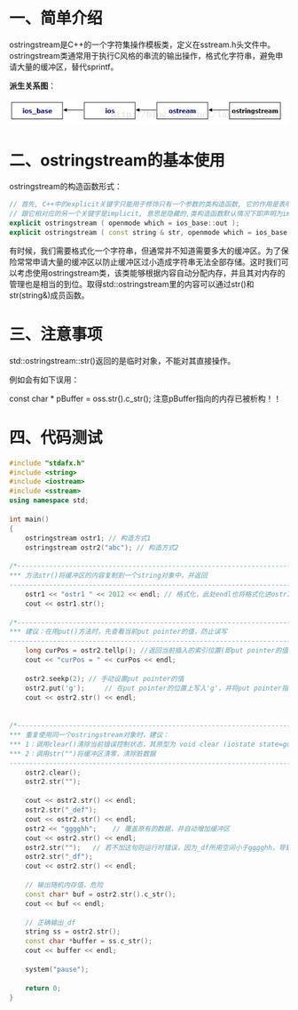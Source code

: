 # 一、简单介绍

ostringstream是C++的一个字符集操作模板类，定义在sstream.h头文件中。ostringstream类通常用于执行C风格的串流的输出操作，格式化字符串，避免申请大量的缓冲区，替代sprintf。

**派生关系图**：

![派生关系图](./static/派生图.png)

# 二、ostringstream的基本使用

ostringstream的构造函数形式：
```c++
// 首先, C++中的explicit关键字只能用于修饰只有一个参数的类构造函数, 它的作用是表明该构造函数是显示的, 而非隐式的, 
// 跟它相对应的另一个关键字是implicit, 意思是隐藏的,类构造函数默认情况下即声明为implicit(隐式).
explicit ostringstream ( openmode which = ios_base::out );
explicit ostringstream ( const string & str, openmode which = ios_base::out );
```

有时候，我们需要格式化一个字符串，但通常并不知道需要多大的缓冲区。为了保险常常申请大量的缓冲区以防止缓冲区过小造成字符串无法全部存储。这时我们可以考虑使用ostringstream类，该类能够根据内容自动分配内存，并且其对内存的管理也是相当的到位。取得std::ostringstream里的内容可以通过str()和str(string&)成员函数。

# 三、注意事项

std::ostringstream::str()返回的是临时对象，不能对其直接操作。

例如会有如下误用：

const char *  pBuffer  =  oss.str().c_str();
注意pBuffer指向的内存已被析构！！


# 四、代码测试

```c++
#include "stdafx.h"
#include <string>  
#include <iostream>
#include <sstream>
using namespace std;  
  
int main()  
{  
    ostringstream ostr1; // 构造方式1  
    ostringstream ostr2("abc"); // 构造方式2  
  
/*---------------------------------------------------------------------------- 
*** 方法str()将缓冲区的内容复制到一个string对象中，并返回 
----------------------------------------------------------------------------*/  
    ostr1 << "ostr1 " << 2012 << endl; // 格式化，此处endl也将格式化进ostr1中  
    cout << ostr1.str();   
  
/*---------------------------------------------------------------------------- 
*** 建议：在用put()方法时，先查看当前put pointer的值，防止误写 
----------------------------------------------------------------------------*/  
    long curPos = ostr2.tellp(); //返回当前插入的索引位置(即put pointer的值)，从0开始   
    cout << "curPos = " << curPos << endl;  
  
    ostr2.seekp(2); // 手动设置put pointer的值  
    ostr2.put('g');     // 在put pointer的位置上写入'g'，并将put pointer指向下一个字符位置  
    cout << ostr2.str() << endl;  
      
  
/*---------------------------------------------------------------------------- 
*** 重复使用同一个ostringstream对象时，建议： 
*** 1：调用clear()清除当前错误控制状态，其原型为 void clear (iostate state=goodbit); 
*** 2：调用str("")将缓冲区清零，清除脏数据 
----------------------------------------------------------------------------*/  
    ostr2.clear();  
    ostr2.str("");  
  
    cout << ostr2.str() << endl;  
    ostr2.str("_def");  
    cout << ostr2.str() << endl;  
    ostr2 << "gggghh";    // 覆盖原有的数据，并自动增加缓冲区  
    cout << ostr2.str() << endl;
    ostr2.str("");   // 若不加这句则运行时错误，因为_df所用空间小于gggghh，导致读取脏数据
    ostr2.str("_df");  
    cout << ostr2.str() << endl;

    // 输出随机内存值，危险
    const char* buf = ostr2.str().c_str();  
    cout << buf << endl;

    // 正确输出_df
    string ss = ostr2.str();
    const char *buffer = ss.c_str();
    cout << buffer << endl;

    system("pause");

    return 0;
}
```